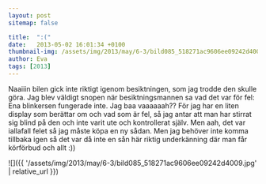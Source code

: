 ```yaml
---
layout: post
sitemap: false

title:  ":("
date:   2013-05-02 16:01:34 +0100
thumbnail-img: /assets/img/2013/may/6-3/bild085_518271ac9606ee09242d4009.jpg
author: Eva
tags: [2013]
---
```


Naaiiin bilen gick inte riktigt igenom besiktningen, som jag trodde den skulle göra. Jag blev väldigt snopen när besiktningsmannen sa vad det var för fel: Ena blinkersen fungerade inte. Jag baa vaaaaaah?? För jag har en liten display som berättar om och vad som är fel, så jag antar att man har stirrat sig blind på den och inte varit ute och kontrollerat själv. Men aah, det var iallafall felet så jag måste köpa en ny sådan. Men jag behöver inte komma tillbaka igen så det var då inte en sån här riktig underkänning där man får körförbud och allt :))

![]({{ '/assets/img/2013/may/6-3/bild085_518271ac9606ee09242d4009.jpg'  | relative_url }})


